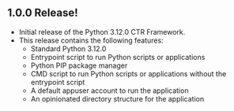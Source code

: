 ## 1.0.0 Release!
- Initial release of the Python 3.12.0 CTR Framework.
- This release contains the following features:
  - Standard Python 3.12.0
  - Entrypoint script to run Python scripts or applications
  - Python PIP package manager
  - CMD script to run Python scripts or applications without the entrypoint script
  - A default appuser account to run the application
  - An opinionated directory structure for the application